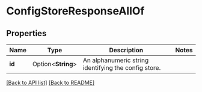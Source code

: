 # ConfigStoreResponseAllOf

## Properties

Name | Type | Description | Notes
------------ | ------------- | ------------- | -------------
**id** | Option<**String**> | An alphanumeric string identifying the config store. | 

[[Back to API list]](../README.md#documentation-for-api-endpoints) [[Back to README]](../README.md)


